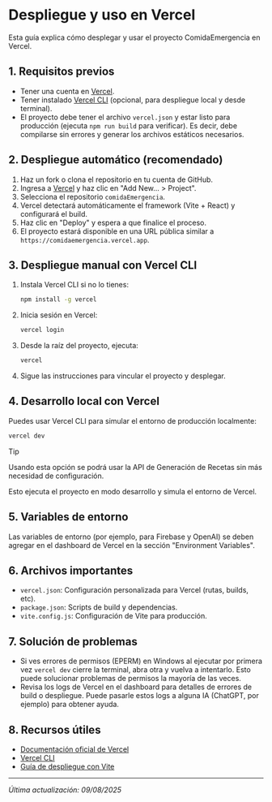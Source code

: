# Despliegue y uso en Vercel

Esta guía explica cómo desplegar y usar el proyecto ComidaEmergencia en Vercel.

## 1. Requisitos previos

- Tener una cuenta en [Vercel](https://vercel.com/).
- Tener instalado [Vercel CLI](https://vercel.com/docs/cli) (opcional, para despliegue local y desde terminal).
- El proyecto debe tener el archivo `vercel.json` y estar listo para producción (ejecuta `npm run build` para verificar). Es decir, debe compilarse sin errores y generar los archivos estáticos necesarios.

## 2. Despliegue automático (recomendado)

1. Haz un fork o clona el repositorio en tu cuenta de GitHub.
2. Ingresa a [Vercel](https://vercel.com/) y haz clic en "Add New... > Project".
3. Selecciona el repositorio `comidaEmergencia`.
4. Vercel detectará automáticamente el framework (Vite + React) y configurará el build.
5. Haz clic en "Deploy" y espera a que finalice el proceso.
6. El proyecto estará disponible en una URL pública similar a `https://comidaemergencia.vercel.app`.

## 3. Despliegue manual con Vercel CLI

1. Instala Vercel CLI si no lo tienes:
	```bash
	npm install -g vercel
	```
2. Inicia sesión en Vercel:
	```bash
	vercel login
	```
3. Desde la raíz del proyecto, ejecuta:
	```bash
	vercel
	```
4. Sigue las instrucciones para vincular el proyecto y desplegar.

## 4. Desarrollo local con Vercel

Puedes usar Vercel CLI para simular el entorno de producción localmente:

```bash
vercel dev
```

> [!TIP]
> Usando esta opción se podrá usar la API de Generación de Recetas sin más necesidad de configuración.

Esto ejecuta el proyecto en modo desarrollo y simula el entorno de Vercel.

## 5. Variables de entorno

Las variables de entorno (por ejemplo, para Firebase y OpenAI) se deben agregar en el dashboard de Vercel en la sección "Environment Variables".

## 6. Archivos importantes

- `vercel.json`: Configuración personalizada para Vercel (rutas, builds, etc).
- `package.json`: Scripts de build y dependencias.
- `vite.config.js`: Configuración de Vite para producción.

## 7. Solución de problemas

- Si ves errores de permisos (EPERM) en Windows al ejecutar por primera vez `vercel dev` cierre la terminal, abra otra y vuelva a intentarlo. Esto puede solucionar problemas de permisos la mayoría de las veces.
- Revisa los logs de Vercel en el dashboard para detalles de errores de build o despliegue. Puede pasarle estos logs a alguna IA (ChatGPT, por ejemplo) para obtener ayuda.

## 8. Recursos útiles

- [Documentación oficial de Vercel](https://vercel.com/docs)
- [Vercel CLI](https://vercel.com/docs/cli)
- [Guía de despliegue con Vite](https://vitejs.dev/guide/static-deploy.html)

---
_Última actualización: 09/08/2025_
